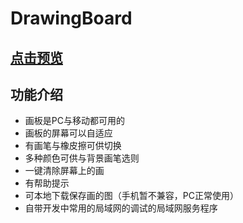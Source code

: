 # DrawingBoard

## [点击预览](http://www.diqiuxin.top/CodeProduction/DrawingBoard/canvas.html)

## 功能介绍

- 画板是PC与移动都可用的
- 画板的屏幕可以自适应
- 有画笔与橡皮擦可供切换
- 多种颜色可供与背景画笔选则
- 一键清除屏幕上的画
- 有帮助提示
- 可本地下载保存画的图（手机暂不兼容，PC正常使用）
- 自带开发中常用的局域网的调试的局域网服务程序

